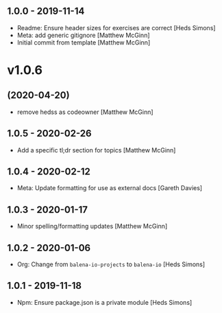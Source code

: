 ## 1.0.0 - 2019-11-14

* Readme: Ensure header sizes for exercises are correct [Heds Simons]
* Meta: add generic gitignore [Matthew McGinn]
* Initial commit from template [Matthew McGinn]

# v1.0.6
## (2020-04-20)

* remove hedss as codeowner [Matthew McGinn]

## 1.0.5 - 2020-02-26

* Add a specific tl;dr section for topics [Matthew McGinn]

## 1.0.4 - 2020-02-12

* Meta: Update formatting for use as external docs [Gareth Davies]

## 1.0.3 - 2020-01-17

* Minor spelling/formatting updates [Matthew McGinn]

## 1.0.2 - 2020-01-06

* Org: Change from `balena-io-projects` to `balena-io` [Heds Simons]

## 1.0.1 - 2019-11-18

* Npm: Ensure package.json is a private module [Heds Simons]
